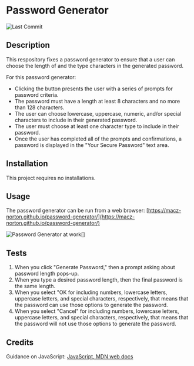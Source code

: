 # Password Generator

![Last Commit](https://img.shields.io/github/last-commit/macz-norton/password-generator)

## Description

This respository fixes a password generator to ensure that a user can choose the length of and the type characters in the generated password.

For this password generator:
* Clicking the button presents the user with a series of prompts for password criteria.
* The password must have a length at least 8 characters and no more than 128 characters.
* The user can choose lowercase, uppercase, numeric, and/or special characters to include in their generated password.
* The user must choose at least one character type to include in their password.
* Once the user has completed all of the prompts and confirmations, a password is displayed in the "Your Secure Password" text area. 

## Installation

This project requires no installations.

## Usage

The password generator can be run from a web browser: [https://macz-norton.github.io/password-generator/](https://macz-norton.github.io/password-generator/)

![Password Generator at work](https://share.getcloudapp.com/QwukdEqB)[]

## Tests

1. When you click "Generate Password," then a prompt asking about password length pops-up.
2. When you type a desired password length, then the final password is the same length.
3. When you select "OK for including numbers, lowercase letters, uppercase letters, and special characters, respectively, that means that the password can use those options to generate the password.
4. When you select "Cancel" for including numbers, lowercase letters, uppercase letters, and special characters, respectively, that means that the password will not use those options to generate the password.

## Credits

Guidance on JavaScript: [JavaScript, MDN web docs](https://developer.mozilla.org/en-US/docs/Web/JavaScript)
